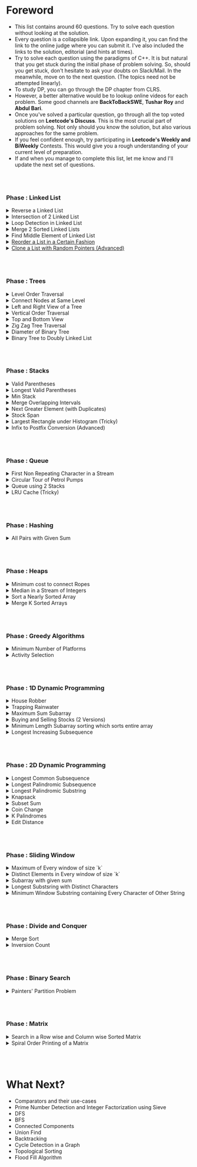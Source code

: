 # Foreword
* This list contains around 60 questions. Try to solve each question without looking at the solution. 
* Every question is a collapsible link. Upon expanding it, you can find the link to the online judge where you can submit it. I've also included the links to the solution, editorial (and hints at times).
* Try to solve each question using the paradigms of C++. It is but natural that you get stuck during the initial phase of problem solving. So, should you get stuck, don't hesitate to ask your doubts on Slack/Mail. In the meanwhile, move on to the next question. (The topics need not be attempted linearly).
* To study DP, you can go through the DP chapter from CLRS.
* However, a better alternative would be to lookup online videos for each problem. Some good channels are **BackToBackSWE**, **Tushar Roy** and **Abdul Bari**. 
* Once you've solved a particular question, go through all the top voted solutions on **Leetcode's Discuss**. This is the most crucial part of problem solving. Not only should you know the solution, but also various approaches for the same problem.
* If you feel confident enough, try participating in **Leetcode's Weekly and BiWeekly** Contests. This would give you a rough understanding of your current level of preparation.
* If and when you manage to complete this list, let me know and I'll update the next set of questions.

<br></br>

### Phase  : Linked List

<details>
	<summary>Reverse a Linked List</summary>

* [Question Link](https://leetcode.com/problems/reverse-linked-list/)   
* First try to solve the recursive version, then attempt the iterative version.   
* Make sure that the time complexity of the recursive version is **O(n)** rather than **O(n^2)**. This is very crucial
* [Analysis](https://leetcode.com/problems/reverse-linked-list/discuss/254618/C%2B%2BJavaScript-Detailed-Explanation-Recursive-and-Iterative)   

</details>


<details>
	<summary>Intersection of 2 Linked List</summary>

* [Question Link](https://leetcode.com/problems/intersection-of-two-linked-lists/)   
* One approach is to calculate the length, and then traverse the bigger list until the lengths becomes equal. Then traverse them parallelly until you find the intersection point.   
* The other solution uses a HashMap. (Should you hash pointers or the data?)   
* [Length Based Solution](https://github.com/Just-A-Visitor/Algorithmic-Pseudocode/blob/master/LeetCode%20Non-Contest%20Solutions/%23160%20Intersection%20of%202%20Linked%20Lists/Difference%20in%20Length%20Approach.cpp) 
* [HashMap Based Solution](
  https://github.com/Just-A-Visitor/Algorithmic-Pseudocode/blob/master/LeetCode%20Non-Contest%20Solutions/%23160%20Intersection%20of%202%20Linked%20Lists/Hashing%20Based%20Approach.cpp)
* [Analysis 1](https://leetcode.com/problems/intersection-of-two-linked-lists/discuss/49785/Java-solution-without-knowing-the-difference-in-len!) (Tricky)   
* [Analysis 2](https://leetcode.com/problems/intersection-of-two-linked-lists/discuss/49800/recommend-for-beginnersclean-C%2B%2B-implementation-with-detailed-explaination) (Detailed)   

</details> 


<details>
    <summary>Loop Detection in Linked List</summary>

* [Question Link](https://leetcode.com/problems/linked-list-cycle/)
* One approach is to use **Slow and Fast Pointers**
* The second approach is to use **Hashing** (Should you Hash Pointers or Data?)
* [Slow and Fast Pointers Solution](https://github.com/Just-A-Visitor/Algorithmic-Pseudocode/blob/master/LeetCode%20Non-Contest%20Solutions/%23141%20Loop%20Detection%20in%20Linked%20List/Walker%20%26%20Runner%20Approach.cpp)
* Try to code the Hashing based approach by yourself. (It's very trivial)
* There's a more elegant approach to this question (which destroys the original list). It uses the concept of iterative reversal of a linked list. Can you come up with that approach.
* [Iterative Reversal Approrach](https://github.com/Just-A-Visitor/Algorithmic-Pseudocode/blob/master/LeetCode%20Non-Contest%20Solutions/%23141%20Loop%20Detection%20in%20Linked%20List/Reversal%20Approach.cpp)

</details>   


<details>
	<summary>Merge 2 Sorted Linked Lists</summary>

* [Question Link](https://practice.geeksforgeeks.org/problems/merge-two-sorted-linked-lists/1)  
* Start out with the recursive approach and build the iterative approach on top of it.
* A great use case of Recursion. The recursive code is very concise.
* Recall that we discussed **Tail Recursion** in one of the lectures. Use the fact that the above recursive code is a Tail Recursion to easily convert it into an iterative procedure.
* [Analysis and Solution](https://www.geeksforgeeks.org/merge-two-sorted-linked-lists/)

</details>


<details>
	<summary>Find Middle Element of Linked List</summary>

* [Question Link](https://practice.geeksforgeeks.org/problems/finding-middle-element-in-a-linked-list/1)
* [Analysis and Solution](https://www.geeksforgeeks.org/write-a-c-function-to-print-the-middle-of-the-linked-list/)

</details>


<details>
	<summary><ins>Reorder a List in a Certain Fashion</ins></summary>

* [Question Link](https://practice.geeksforgeeks.org/problems/reorder-list/1)
* An excellent question to test several concepts of Linked Lists. 
* **Hint** :: Find the middle element, split the list, reverse the second half, and then perform alternate merging,
* [Analysis and Solution](https://www.geeksforgeeks.org/rearrange-a-given-linked-list-in-place/)

</details>

<details>
	<summary><ins>Clone a List with Random Pointers (Advanced)</ins></summary>

* [Question Link](https://practice.geeksforgeeks.org/problems/binary-tree-to-dll/1)
* [Analysis and Solution 1](https://leetcode.com/problems/copy-list-with-random-pointer/discuss/258935/Detailed-Explanation-with-Pictures-C%2B%2BJavaScript)
* [Analysis and Solution 2](https://leetcode.com/problems/copy-list-with-random-pointer/discuss/259563/Detailed-Explanation-Constant-Space-C%2B%2BJavaScript)  

</details>   

<br></br>

### Phase  : Trees

<details>
	<summary>Level Order Traversal</summary>

* Probably the most import concept in Trees. 
* There are a couple of versions : 
  * **Basic Level Order Traversal**
  * **Level Order Traversal in a Line by Line Fashion** (Using 2 Queues)
  * **Level Order Traversal in a Line by Line Fashion** (Using 1 Queue and 1 Marker)
  * **Level Order Traversal in a Line by Line Fashion** (Using 1 Queue and No Marker

* [Pseudocodes for all 4 Cases](https://github.com/Just-A-Visitor/Algorithmic-Pseudocode/tree/master/Pseudocode/Trees/Level%20Order%20Traversal)
* [Question Link 1](https://practice.geeksforgeeks.org/problems/level-order-traversal/1)
* [Analysis 1](https://www.geeksforgeeks.org/level-order-tree-traversal/)
* [Question Link 2](https://practice.geeksforgeeks.org/problems/level-order-traversal-line-by-line/1)
* [Analysis 2](https://www.geeksforgeeks.org/print-level-order-traversal-line-line/)

</details>


<details>
	<summary>Connect Nodes at Same Level</summary>

* This is a classic example of how **Recursion** and **Level Order Traversal** are useful.
* **Code**
  * [Recursive Version for Complete Binary Trees](https://github.com/Just-A-Visitor/Algorithmic-Pseudocode/blob/master/LeetCode%20Non-Contest%20Solutions/%23116%20Populating%20Next%20Pointers/Firsr%20Draft%20(Complete%20Binary%20Trees).cpp)
  * [Recursive Version for All Kinds of Binary Trees](https://github.com/Just-A-Visitor/Algorithmic-Pseudocode/blob/master/LeetCode%20Non-Contest%20Solutions/%23116%20Populating%20Next%20Pointers/First%20Draft%20(All%20Trees).cpp)
  * [Level Order Traversal with Marker for all Binary Trees](https://github.com/Just-A-Visitor/Algorithmic-Pseudocode/blob/master/LeetCode%20Non-Contest%20Solutions/%23116%20Populating%20Next%20Pointers/Level%20Order%20Traversal%20(With%20Markers).cpp)
  * [A Bit of Recursion +  A Bit of Iteration - All Trees](https://github.com/Just-A-Visitor/Algorithmic-Pseudocode/blob/master/LeetCode%20Non-Contest%20Solutions/%23116%20Populating%20Next%20Pointers/Second%20Draft%20(All%20Trees)%20(Less%20Recursion).cpp)
  * [Iterative O(1) space for all Binary Trees](https://github.com/Just-A-Visitor/Algorithmic-Pseudocode/blob/master/LeetCode%20Non-Contest%20Solutions/%23116%20Populating%20Next%20Pointers/O(1)%20Space%20Complexity%20(All%20Trees).cpp)

* [Analysis](https://www.geeksforgeeks.org/connect-nodes-at-same-level/)

</details>


<details>
	<summary>Left and Right View of a Tree</summary>

* [Question Link for Left View](https://practice.geeksforgeeks.org/problems/left-view-of-binary-tree/1)   
* [Question Link for Right View](https://practice.geeksforgeeks.org/problems/right-view-of-binary-tree/1)
* [Analysis for Left View](https://www.geeksforgeeks.org/print-left-view-binary-tree/)
* [Analysis for Right View](https://www.geeksforgeeks.org/print-right-view-binary-tree-2/)

</details>


<details>
	<summary>Vertical Order Traversal</summary>

* [Question Link](https://practice.geeksforgeeks.org/problems/print-a-binary-tree-in-vertical-order/1)   
* [Pseudocode](https://github.com/Just-A-Visitor/Algorithmic-Pseudocode/blob/master/Pseudocode/Trees/Vertical%20Order%20Traversal/Vertical%20Order%20Traversal.pdf)
* [Analysis and Solution](https://www.geeksforgeeks.org/print-a-binary-tree-in-vertical-order-set-3-using-level-order-traversal/)

</details>


<details>
	<summary>Top and Bottom View</summary>

* [Question Link for Top View](https://practice.geeksforgeeks.org/problems/top-view-of-binary-tree/1)
* [Question Link for Bottom View](https://practice.geeksforgeeks.org/problems/bottom-view-of-binary-tree/1)
* It's trivial if you've already solved **Vertical Order Traversal**. 
* **Hint** : During Vertical Order Traversal, the first element of each level would be visible in the Top View. (Similarly, the last element of each element would be visible in the bottom view).
* [Analysis for Top View](https://www.geeksforgeeks.org/print-nodes-top-view-binary-tree/)
* [Analysis for Bottom View](https://www.geeksforgeeks.org/bottom-view-binary-tree/)

</details>


<details>
	<summary>Zig Zag Tree Traversal</summary>

* [Question Link](https://practice.geeksforgeeks.org/problems/zigzag-tree-traversal/1)   
* A perfect application of Data Structures.
* [Pseudocode](https://github.com/Just-A-Visitor/Algorithmic-Pseudocode/blob/master/Pseudocode/Trees/Zig%20Zag%20Tree%20Traversal/Zig%20Zag%20Traversal.pdf)
* [Analysis](https://www.geeksforgeeks.org/zigzag-tree-traversal/)

</details>


<details>
	<summary>Diameter of Binary Tree</summary>

* [Question Link](https://leetcode.com/problems/diameter-of-binary-tree/)
* A different dimension of Recursion. Ensure that the time complexity is **O(n)**
* [Analysis and Solution]

</details>


<details>
	<summary>Binary Tree to Doubly Linked List</summary>

* [Question Link](https://practice.geeksforgeeks.org/problems/binary-tree-to-dll/1)
* A great use case of Recursion
* [Solution](https://github.com/Just-A-Visitor/Algorithmic-Pseudocode/blob/master/GeekForGeeks/Binary%20Tree%20to%20DLL/Modified%20InOrder.cpp)
* [Analysis](https://www.geeksforgeeks.org/convert-given-binary-tree-doubly-linked-list-set-3/)

</details>   

<br></br>

### Phase  : Stacks

<details>
	<summary>Valid Parentheses</summary>

* [Question Link](https://leetcode.com/problems/valid-parentheses/) 
* A classical question which involves the use of stack. Just follow the steps that we discussed. It's simple to code
* [Analysis and Solution](https://leetcode.com/problems/valid-parentheses/discuss/9222/My-0ms-c%2B%2B-solution-using-stack)

</details>


<details>
    	<summary>Longest Valid Parentheses</summary>
*  [Question Link](https://leetcode.com/problems/longest-valid-parentheses/)
* The core concept is the same as **Valid Parentheses**
* [DP Solution](https://github.com/Just-A-Visitor/Algorithmic-Pseudocode/blob/master/LeetCode%20Non-Contest%20Solutions/%2332%20Longest%20Valid%20Parentheses/DP%20Approach.cpp) (Messy)
* [Stack Solution](https://github.com/Just-A-Visitor/Algorithmic-Pseudocode/blob/master/LeetCode%20Non-Contest%20Solutions/%2332%20Longest%20Valid%20Parentheses/Stack%20Based%20Approach.cpp) (Clever but prone to mistakes)
* [Stack Solution and Analysis](https://www.geeksforgeeks.org/length-of-the-longest-valid-substring/) (Concise and Clear)

</details>

<details>
	<summary>Min Stack</summary>
* [Question Link](https://leetcode.com/problems/min-stack/)
* [Solution](https://github.com/Just-A-Visitor/Algorithmic-Pseudocode/blob/master/LeetCode%20Non-Contest%20Solutions/%23155%20Stack%20to%20Implement%20getMin/Auxillary%20Stack.cpp)

</details>


<details>
	<summary>Merge Overlapping Intervals</summary>

* [Question Link](https://leetcode.com/problems/merge-intervals/)
* [Solution](https://leetcode.com/problems/merge-intervals/discuss/21242/C%2B%2B-10-line-solution.-easing-understanding)
* This question has a couple of different approaches, including **stacks**, **vectors**, etc. Make sure to go through the top voted solutions on **Discuss** for understanding the various approaches.

</details>


<details>
	<summary>Next Greater Element (with Duplicates)</summary>

* [Question Link](https://leetcode.com/problems/next-greater-element-i/)
* [Solution](https://leetcode.com/problems/next-greater-element-i/discuss/97613/C%2B%2B-stack-%2B-unordered_map)
* **Analysis** --- Go through Top Voted Solutions on Discuss.

</details>


<details>
	<summary>Stock Span</summary>

* [Question Link](https://leetcode.com/problems/online-stock-span/)
* [Analysis and Solution]()https://leetcode.com/problems/online-stock-span/discuss/168366/Simple-C%2B%2B-solution-with-stack-O(n)-with-explanation

</details>


<details>
	<summary>Largest Rectangle under Histogram (Tricky)</summary>

* [Question Link]()
* [Analysis](https://github.com/Just-A-Visitor/Algorithmic-Pseudocode/tree/master/LeetCode%20Non-Contest%20Solutions/%2384%20Largest%20Rectangle%20Under%20the%20Skyline)
* [Modified Stock Span Solution](https://github.com/Just-A-Visitor/Algorithmic-Pseudocode/blob/master/LeetCode%20Non-Contest%20Solutions/%2384%20Largest%20Rectangle%20Under%20the%20Skyline/Modified%20Stock%20Span.cpp)
* [Naive DP Solution](https://github.com/Just-A-Visitor/Algorithmic-Pseudocode/blob/master/LeetCode%20Non-Contest%20Solutions/%2384%20Largest%20Rectangle%20Under%20the%20Skyline/Naive_dp.cpp)
* [The Optimal and Clean Solution](https://github.com/Just-A-Visitor/Algorithmic-Pseudocode/blob/master/LeetCode%20Non-Contest%20Solutions/%2384%20Largest%20Rectangle%20Under%20the%20Skyline/Single%20Traversal%20and%201%20Stack.cpp)

</details>


<details>
	<summary>Infix to Postfix Conversion (Advanced)</summary>

* [Question Link](https://practice.geeksforgeeks.org/problems/infix-to-postfix/0)
* [Analysis and Solution](https://www.geeksforgeeks.org/stack-set-2-infix-to-postfix/)

</details>

<br></br>

### Phase  : Queue

<details>
	<summary>First Non Repeating Character in a Stream</summary>

* [Question Link](https://practice.geeksforgeeks.org/problems/first-non-repeating-character-in-a-stream/0)   
* [Analysis and Solution](https://practice.geeksforgeeks.org/problems/first-non-repeating-character-in-a-stream/0)

</details>


<details>
	<summary>Circular Tour of Petrol Pumps</summary>

* [Question Link](https://leetcode.com/problems/gas-station/)
* [Analysis](https://github.com/Just-A-Visitor/Algorithmic-Pseudocode/tree/master/LeetCode%20Non-Contest%20Solutions/%23134%20Circular%20Tour%20of%20Petrol%20Pumps)
* [Queue Based Solution with Extra Space](https://github.com/Just-A-Visitor/Algorithmic-Pseudocode/blob/master/LeetCode%20Non-Contest%20Solutions/%23134%20Circular%20Tour%20of%20Petrol%20Pumps/Queue%20%5BO(n)%20Space%5D.cpp)
* [Queue Based Solution with Constant Space](https://github.com/Just-A-Visitor/Algorithmic-Pseudocode/blob/master/LeetCode%20Non-Contest%20Solutions/%23134%20Circular%20Tour%20of%20Petrol%20Pumps/Queue%20%5BO(1)%20Space%5D.cpp)
* [A Clever Approach using Queues](https://github.com/Just-A-Visitor/Algorithmic-Pseudocode/blob/master/LeetCode%20Non-Contest%20Solutions/%23134%20Circular%20Tour%20of%20Petrol%20Pumps/Concatenation%20Approach%20%5BClean%5D.cpp)
* The Discuss Section has pretty good alternatives. Please go through them once.

</details>


<details>
	<summary>Queue using 2 Stacks</summary>

* [Question Link](https://leetcode.com/problems/implement-queue-using-stacks/)
* [Solution](https://github.com/Just-A-Visitor/Algorithmic-Pseudocode/blob/master/LeetCode%20Non-Contest%20Solutions/%23232%20Queue%20using%202%20stacks/Amortized%20O(1).cpp)
* [Analysis](https://leetcode.com/problems/implement-queue-using-stacks/discuss/?currentPage=1&orderBy=most_votes&query=)

</details>


<details>
	<summary>LRU Cache (Tricky)</summary>

* [Question Link]()(https://leetcode.com/problems/lru-cache/)
* [List and Map Based Solution](https://github.com/Just-A-Visitor/Algorithmic-Pseudocode/blob/master/LeetCode%20Non-Contest%20Solutions/%23146%20LRU%20Cache/List%20and%20Map.cpp)
* [Analysis](https://github.com/Just-A-Visitor/Algorithmic-Pseudocode/tree/master/LeetCode%20Non-Contest%20Solutions/%23146%20LRU%20Cache)

</details>

<br></br>

### Phase  : Hashing

<details>
	<summary>All Pairs with Given Sum</summary>

* [Question Link](https://practice.geeksforgeeks.org/problems/count-pairs-with-given-sum/0)
* [Analysis and Solution](https://www.geeksforgeeks.org/print-all-pairs-with-given-sum/)

</details>

<br></br>


### Phase  : Heaps

<details>
	<summary>Minimum cost to connect Ropes</summary>

* [Question Link](https://practice.geeksforgeeks.org/problems/minimum-cost-of-ropes/0)   
* [Min Heap Solution](https://ide.geeksforgeeks.org/i0gzdVnMIW)

</details>


<details>
	<summary>Median in a Stream of Integers</summary>

* [Question Link](https://leetcode.com/problems/find-median-from-data-stream/)   
* [Analysis and Pseudocode](https://github.com/Just-A-Visitor/Algorithmic-Pseudocode/blob/master/Pseudocode/Heaps/Median%20in%20a%20Stream%20of%20Integers/Median%20in%20Stream.pdf)
* [Solution](https://leetcode.com/problems/find-median-from-data-stream/discuss/74049/Share-my-java-solution-logn-to-insert-O(1)-to-query)

</details>


<details>
	<summary>Sort a Nearly Sorted Array</summary>

* [Question Link](https://practice.geeksforgeeks.org/problems/nearly-sorted-algorithm/0)   
* [Analysis](https://github.com/Just-A-Visitor/Algorithmic-Pseudocode/tree/master/GeekForGeeks/Sort%20A%20Nearly%20Sorted%20Array)
* [Solution](https://github.com/Just-A-Visitor/Algorithmic-Pseudocode/blob/master/GeekForGeeks/Sort%20A%20Nearly%20Sorted%20Array/Heap%20Based%20Approach.cpp)

</details>

<details>
	<summary>Merge K Sorted Arrays</summary>

* [Question Link](https://practice.geeksforgeeks.org/problems/merge-k-sorted-arrays/1)   
* [Pseudocode](https://github.com/Just-A-Visitor/Algorithmic-Pseudocode/blob/master/Pseudocode/Heaps/Merge%20K%20Sorted%20Vectors/Merge_K_Sorted.pdf)
* The editorial on GFG implements *MinHeap* from scratch. Don't go that route. Use STL's implementation to solve the question.

</details>

<br></br>


### Phase  : Greedy Algorithms

<details>
	<summary>Minimum Number of Platforms</summary>

* [Question Link](https://practice.geeksforgeeks.org/problems/minimum-platforms/0)
* [Solution and Editorial](https://www.geeksforgeeks.org/minimum-number-platforms-required-railwaybus-station/)

</details>


<details>
	<summary>Activity Selection</summary>

* [Question Link](https://practice.geeksforgeeks.org/problems/n-meetings-in-one-room/0)
* [Analysis and Solution](https://www.geeksforgeeks.org/activity-selection-problem-greedy-algo-1/)

</details>

<br></br>

### Phase  : 1D Dynamic Programming

<details>
	<summary>House Robber</summary>

* [Question Link](https://leetcode.com/problems/house-robber/)   
* [Solution](https://github.com/Just-A-Visitor/Algorithmic-Pseudocode/blob/master/LeetCode%20Non-Contest%20Solutions/%23198%20House%20Robber/DP%20Approach.cpp)
* **Analysis** ::: Top Voted Solutions on Discuss

</details>


<details>
	<summary>Trapping Rainwater</summary>

* [Question Link](https://practice.geeksforgeeks.org/problem-page.php?pid=281)   
* [Analysis](https://www.geeksforgeeks.org/trapping-rain-water/) (The 2nd solution in the above link is well written)
* [Solution](https://ide.geeksforgeeks.org/ep4EIvmjVO)

</details>


<details>
	<summary>Maximum Sum Subarray</summary>

* [Question Link](https://leetcode.com/problems/maximum-subarray/)
* [Solution and Analysis](https://leetcode.com/problems/maximum-subarray/discuss/20193/DP-solution-and-some-thoughts) (Extremely Well-written)

</details>


<details>
	<summary>Buying and Selling Stocks (2 Versions)</summary>

* [Version 1](https://leetcode.com/problems/best-time-to-buy-and-sell-stock/)
* [Solution](https://ide.geeksforgeeks.org/HQHWbSFpoE)
* **Analysis** ::: The Top Voted Solution with the heading **Kadane's Algorithm**. (Due to markdown issues, I'm unable to link it).

</details>


<details>
	<summary>Minimum Length Subarray sorting which sorts entire array</summary>

* [Question Link](https://leetcode.com/problems/shortest-unsorted-continuous-subarray/)
* [Solution](https://leetcode.com/problems/shortest-unsorted-continuous-subarray/discuss/231437/C%2B%2B-Well-Commented-Solution-(Using-DP)-100)

</details>


<details>
	<summary>Longest Increasing Subsequence</summary>

* [Question Link](https://leetcode.com/problems/longest-increasing-subsequence/)  
* [Solution and Analysis](https://leetcode.com/problems/longest-increasing-subsequence/discuss/74836/My-easy-to-understand-O(n2)-solution-using-DP-with-video-explanation)
* There's also an **O( n log(n))** solution, but don't worry about it for the time being.

</details>

<br></br>

### Phase  : 2D Dynamic Programming

<details>
	<summary>Longest Common Subsequence</summary>

* [Question Link](https://leetcode.com/problems/longest-common-subsequence/)  
* [Solution](https://ide.geeksforgeeks.org/ff02b5aH5V) (Probably Outdated)
* [Analysis](https://leetcode.com/problems/longest-common-subsequence/discuss/348884/C%2B%2B-with-picture-O(nm)) (The guy's a genius)
* You can go through some Youtube videos for each question on 2D DP. The famous ones are **Tushar Roy** and **BackToBackSWE**

</details>


<details>
	<summary>Longest Palindromic Subsequence</summary>

* [Question Link](https://leetcode.com/problems/longest-palindromic-subsequence/)  
* [Solution](https://ide.geeksforgeeks.org/wLTGB8APLn)
* [Analysis](https://leetcode.com/problems/longest-palindromic-subsequence/discuss/222605/DP-Problem-Classifications-Helpful-Notes) (Good Writeup and Pattern Detection)

</details>


<details>
	<summary>Longest Palindromic Substring</summary>

* [Question Link](https://leetcode.com/problems/longest-palindromic-substring/)  
* [Solution](https://ide.geeksforgeeks.org/yKCMbixsGV)
* **Analysis** ::: Youtube

</details>


<details>
	<summary>Knapsack</summary>

* [Question Link](https://practice.geeksforgeeks.org/problems/0-1-knapsack-problem/0)  
* [Analysis and Solution](https://www.geeksforgeeks.org/0-1-knapsack-problem-dp-10/)

</details>


<details>
	<summary>Subset Sum</summary>

* [Question Link](https://leetcode.com/problems/partition-equal-subset-sum/)  
* The above link isn't exactly subset sum, but the 2nd variation that we discussed, namely **Equal Partition**
* [The original Subset Sum](https://www.geeksforgeeks.org/subset-sum-problem-dp-25/)
* [Analysis and Solution](https://leetcode.com/problems/partition-equal-subset-sum/discuss/90592/01-knapsack-detailed-explanation)

</details>


<details>
	<summary>Coin Change</summary>

* [Question Link](https://leetcode.com/problems/coin-change/)  
* Realize how and why **Greedy** doesn't work for this question. Come up with counter examples for the same.
* [Solution](https://leetcode.com/problems/coin-change/discuss/77360/C%2B%2B-O(n*amount)-time-O(amount)-space-DP-solution)
* [Analysis](https://leetcode.com/problems/coin-change/discuss/77378/Easy-To-Understand-Recursive-DP-solution-using-Java-(with-explanations))

</details>


<details>
	<summary>K Palindromes</summary>

* [Question Link](https://practice.geeksforgeeks.org/problems/find-if-string-is-k-palindrome-or-not/0)  
* [Solution and Analysis](https://www.geeksforgeeks.org/find-if-string-is-k-palindrome-or-not/)

</details>


<details>
	<summary>Edit Distance</summary>

* [Question Link](https://leetcode.com/problems/edit-distance/)  
* [Solution](https://github.com/Just-A-Visitor/Algorithmic-Pseudocode/blob/master/LeetCode%20Non-Contest%20Solutions/%2372%20Edit%20Distance/DP%20Approach.cpp)
* [Analysis](https://leetcode.com/problems/edit-distance/discuss/25846/C%2B%2B-O(n)-space-DP) (Also - Youtube)

</details>

<br></br>

### Phase  : Sliding Window

<details>
	<summary>Maximum of Every window of size `k`</summary>

* [Question Link](https://practice.geeksforgeeks.org/problems/maximum-of-all-subarrays-of-size-k/0)  
* In class, we discussed the solution with **multisets**. There also exists a solution with **Deque** container in **STL**.
* [Solution with Deque](https://ide.geeksforgeeks.org/D1Eeq2OuEE)
* [Analysis with Deque](https://www.geeksforgeeks.org/sliding-window-maximum-maximum-of-all-subarrays-of-size-k/)

</details>

<details>
	<summary>Distinct Elements in Every window of size `k`</summary>

* [Question Link](https://practice.geeksforgeeks.org/problems/count-distinct-elements-in-every-window/1)  
* [Solution and Analysis](https://www.geeksforgeeks.org/count-distinct-elements-in-every-window-of-size-k/)

</details>


<details>
	<summary>Subarray with given sum</summary>

* [Question Link](https://practice.geeksforgeeks.org/problems/subarray-with-given-sum/0)   
* [Analysis and Solution](https://www.geeksforgeeks.org/find-subarray-with-given-sum/)
* Read carefully into the **Time Complexity Analysis**a

</details>


<details>
	<summary>Longest Substsring with Distinct Characters</summary>

* [Question Link](https://practice.geeksforgeeks.org/problems/length-of-the-longest-substring/0)  
* [Solution and Analysis](https://www.geeksforgeeks.org/length-of-the-longest-substring-without-repeating-characters/)

</details>


<details>
	<summary>Minimum Window Substring containing Every Character of Other String</summary>

* [Question Link 1](https://leetcode.com/problems/minimum-window-substring/)
* [Question Link 2](https://practice.geeksforgeeks.org/problems/smallest-window-in-a-string-containing-all-the-characters-of-another-string/0)   
* [Solution](https://github.com/Just-A-Visitor/Algorithmic-Pseudocode/blob/master/GeekForGeeks/Smallest%20Window%20with%20all%20characters%20of%20other%20string/First%20Submission%20(Correct).cpp)
* [Analysis 1](https://leetcode.com/problems/minimum-window-substring/discuss/26840/Sharing-my-straightforward-O(n)-solution-with-explanation)
* [Analysis 2](https://www.geeksforgeeks.org/find-the-smallest-window-in-a-string-containing-all-characters-of-another-string/)

</details>

<br></br>


### Phase  : Divide and Conquer

<details>
	<summary>Merge Sort</summary>

* [Question Link](https://practice.geeksforgeeks.org/problems/merge-sort/1)   
* [Analysis and Solution](https://www.geeksforgeeks.org/merge-sort/)

</details>


<details>
	<summary>Inversion Count</summary>

* [Question Link](https://practice.geeksforgeeks.org/problems/inversion-of-array/0)
* [Analysis and Solution](https://www.geeksforgeeks.org/counting-inversions/)

</details>

<br></br>

### Phase : Binary Search

<details>
	<summary>Painters' Partition Problem</summary>

* [Question Link](https://www.interviewbit.com/problems/allocate-books/)   
* The alternate name of this question is **Allocate Books**.
* [Solution](https://ide.geeksforgeeks.org/1S7sZlWUPp)
* [Analysis] --- **Interviewbit Solution**

</details>


<br></br>


### Phase : Matrix

<details>
	<summary>Search in a Row wise and Column wise Sorted Matrix</summary>

* [Question Link](https://practice.geeksforgeeks.org/problems/search-in-a-matrix/0)   
* [Analysis and Solution](https://www.geeksforgeeks.org/search-in-row-wise-and-column-wise-sorted-matrix/)

</details>

<details>
	<summary>Spiral Order Printing of a Matrix</summary>

* [Question Link](https://practice.geeksforgeeks.org/problems/spirally-traversing-a-matrix/0)   
* [Analysis and Solution](https://www.geeksforgeeks.org/print-a-given-matrix-in-spiral-form/)

</details>

<br></br>

# What Next?

* Comparators and their use-cases
* Prime Number Detection and Integer Factorization using Sieve
* DFS
* BFS
* Connected Components
* Union Find
* Backtracking
* Cycle Detection in a Graph
* Topological Sorting
* Flood Fill Algorithm

